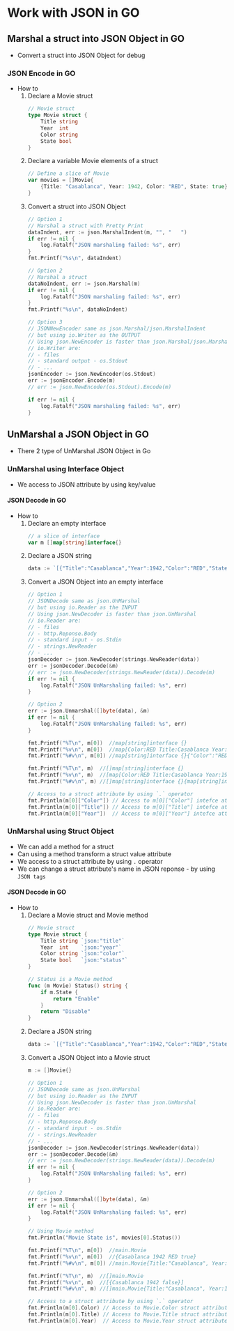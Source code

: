 # Work with JSON in GO
## Marshal a struct into JSON Object in GO
- Convert a struct into JSON Object for debug
### JSON Encode in GO
- How to
    1. Declare a Movie struct
        ```go
        // Movie struct
        type Movie struct {
        	Title string
        	Year  int
            Color string
            State bool
        }
        ```
    2. Declare a variable Movie elements of a struct
        ```go
        // Define a slice of Movie
        var movies = []Movie{
        	{Title: "Casablanca", Year: 1942, Color: "RED", State: true},
        }
        ```
    3. Convert a struct into JSON Object
        ```go
        // Option 1
        // Marshal a struct with Pretty Print
	    dataIndent, err := json.MarshalIndent(m, "", "   ")
	    if err != nil {
	    	log.Fatalf("JSON marshaling failed: %s", err)
	    }
        fmt.Printf("%s\n", dataIndent)

        // Option 2
        // Marshal a struct
	    dataNoIndent, err := json.Marshal(m)
	    if err != nil {
	    	log.Fatalf("JSON marshaling failed: %s", err)
	    }
        fmt.Printf("%s\n", dataNoIndent)

        // Option 3
        // JSONNewEncoder same as json.Marshal/json.MarshalIndent
        // but using io.Writer as the OUTPUT
        // Using json.NewEncoder is faster than json.Marshal/json.MarshalIndent
        // io.Writer are:
        // - files
        // - standard output - os.Stdout
        // - ...
	    jsonEncoder := json.NewEncoder(os.Stdout)
	    err := jsonEncoder.Encode(m)
	    // err := json.NewEncoder(os.Stdout).Encode(m)

	    if err != nil {
	    	log.Fatalf("JSON marshaling failed: %s", err)
	    }
        ```
## UnMarshal a JSON Object in GO
- There 2 type of UnMarshal JSON Object in Go
### UnMarshal using Interface Object
- We access to JSON attribute by using key/value
#### JSON Decode in GO
- How to
    1. Declare an empty interface
        ```go
        // a slice of interface
        var m []map[string]interface{}
        ```
    2. Declare a JSON string
        ```go
        data := `[{"Title":"Casablanca","Year":1942,"Color":"RED","State":true}]`
        ```
    3. Convert a JSON Object into an empty interface
        ```go
        // Option 1
        // JSONDecode same as json.UnMarshal
        // but using io.Reader as the INPUT
        // Using json.NewDecoder is faster than json.UnMarshal
        // io.Reader are:
        // - files
        // - http.Reponse.Body
        // - standard input - os.Stdin
        // - strings.NewReader
        // - ...
    	jsonDecoder := json.NewDecoder(strings.NewReader(data))
    	err := jsonDecoder.Decode(&m)
    	// err := json.NewDecoder(strings.NewReader(data)).Decode(m)
    	if err != nil {
    		log.Fatalf("JSON UnMarshaling failed: %s", err)
    	}

        // Option 2
        err := json.Unmarshal([]byte(data), &m)
    	if err != nil {
    		log.Fatalf("JSON UnMarshaling failed: %s", err)
    	}

    	fmt.Printf("%T\n", m[0])  //map[string]interface {}
    	fmt.Printf("%v\n", m[0])  //map[Color:RED Title:Casablanca Year:1942]
    	fmt.Printf("%#v\n", m[0]) //map[string]interface {}{"Color":"RED",  "Title":"Casablanca", "Year":1942}

    	fmt.Printf("%T\n", m)  //[]map[string]interface {}
    	fmt.Printf("%v\n", m)  //[map[Color:RED Title:Casablanca Year:1942]]
    	fmt.Printf("%#v\n", m) //[]map[string]interface {}{map[string]interface {}  {"Color":"RED", "Title":"Casablanca", "Year":1942}}

        // Access to a struct attribute by using `.` operator
    	fmt.Println(m[0]["Color"]) // Access to m[0]["Color"] intefce attribute
    	fmt.Println(m[0]["Title"]) // Access to m[0]["Title"] intefce attribute
    	fmt.Println(m[0]["Year"])  // Access to m[0]["Year"] intefce attribute
        ```
### UnMarshal using Struct Object
- We can add a method for a struct
- Can using a method transform a struct value attribute
- We access to a struct attribute by using `.` operator
- We can change a struct attribute's name in JSON reponse - by using `JSON tags`
#### JSON Decode in GO
- How to
    1. Declare a Movie struct and Movie method
        ```go
        // Movie struct
        type Movie struct {
        	Title string `json:"title"`
        	Year  int    `json:"year"`
        	Color string `json:"color"`
        	State bool   `json:"status"`
        }

        // Status is a Movie method
        func (m Movie) Status() string {
        	if m.State {
        		return "Enable"
        	}
        	return "Disable"
        }
        ```
    2. Declare a JSON string
        ```go
        data := `[{"Title":"Casablanca","Year":1942,"Color":"RED","State":true}]`
        ```
    3. Convert a JSON Object into a Movie struct
        ```go
        m := []Movie{}

        // Option 1
        // JSONDecode same as json.UnMarshal
        // but using io.Reader as the INPUT
        // Using json.NewDecoder is faster than json.UnMarshal
        // io.Reader are:
        // - files
        // - http.Reponse.Body
        // - standard input - os.Stdin
        // - strings.NewReader
        // - ...
       	jsonDecoder := json.NewDecoder(strings.NewReader(data))
	    err := jsonDecoder.Decode(&m)
	    // err := json.NewDecoder(strings.NewReader(data)).Decode(m)
	    if err != nil {
	    	log.Fatalf("JSON UnMarshaling failed: %s", err)
	    }

        // Option 2
	    err := json.Unmarshal([]byte(data), &m)
	    if err != nil {
	    	log.Fatalf("JSON UnMarshaling failed: %s", err)
        }

        // Using Movie method
        fmt.Println("Movie State is", movies[0].Status())

    	fmt.Printf("%T\n", m[0])  //main.Movie
    	fmt.Printf("%v\n", m[0])  //{Casablanca 1942 RED true}
    	fmt.Printf("%#v\n", m[0]) //main.Movie{Title:"Casablanca", Year:1942,   Color:"RED", State:true}

    	fmt.Printf("%T\n", m)  //[]main.Movie
    	fmt.Printf("%v\n", m)  //[{Casablanca 1942 false}]
    	fmt.Printf("%#v\n", m) //[]main.Movie{Title:"Casablanca", Year:1942, Color:"RED", State:true}

        // Access to a struct attribute by using `.` operator
    	fmt.Println(m[0].Color) // Access to Movie.Color struct attribute
    	fmt.Println(m[0].Title) // Access to Movie.Title struct attribute
        fmt.Println(m[0].Year)  // Access to Movie.Year struct attribute
        ```
